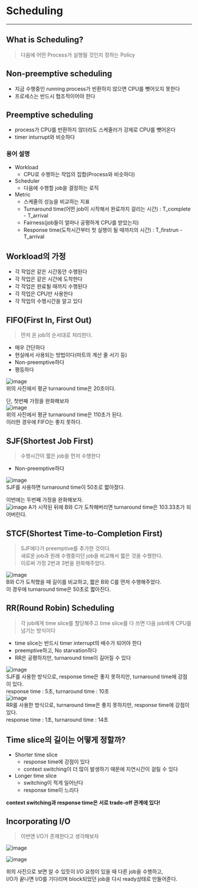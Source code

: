 # Scheduling
---
## What is Scheduling?
> 다음에 어떤 Process가 실행될 것인지 정하는 Policy

## Non-preemptive scheduling
- 지금 수행중인 running process가 반환하지 않으면 CPU를 뺏어오지 못한다   
- 프로세스는 반드시 협조적이어야 한다

## Preemptive scheduling
- process가 CPU를 반환하지 않더라도 스케줄러가 강제로 CPU를 뺏어온다
- timer inturrupt와 비슷하다

### 용어 설명
- Workload
  - CPU로 수행하는 작업의 집합(Process와 비슷하다)
- Scheduler
  - 다음에 수행할 job을 결정하는 로직
- Metric
  - 스케줄의 성능을 비교하는 지표
  - Turnaround time(어떤 job이 시작해서 완료까지 걸리는 시간) : T_complete - T_arrival
  - Fairness(job들이 얼마나 공평하게 CPU를 받았는지)
  - Response time(도착시간부터 첫 실행이 될 때까지의 시간) : T_firstrun - T_arrival

## Workload의 가정
- 각 작업은 같은 시간동안 수행된다
- 각 작업은 같은 시간에 도착한다
- 각 작업은 완료될 때까지 수행된다
- 각 작업은 CPU만 사용한다
- 각 작업의 수행시간을 알고 있다

## FIFO(First In, First Out)
> 먼저 온 job의 순서대로 처리한다.

- 매우 간단하다
- 현실에서 사용되는 방법이다(마트의 계산 줄 서기 등)
- Non-preemptive하다
- 평등하다

![image](https://user-images.githubusercontent.com/80378041/159257354-b40eb29b-7b2a-4669-8af9-2859b994a44b.png)     
위의 사진에서 평균 turnaround time은 20초이다.        

단, 첫번째 가정을 완화해보자     
![image](https://user-images.githubusercontent.com/80378041/159257498-eebf615c-5786-4750-8d03-b75ca12cb35b.png)     
위의 사진에서 평균 turnaround time은 110초가 된다.      
이러한 경우에 FIFO는 좋지 못하다.

## SJF(Shortest Job First)
> 수행시간이 짧은 job을 먼저 수행한다

- Non-preemptive하다

![image](https://user-images.githubusercontent.com/80378041/159257739-4cb63f9b-c787-48ce-8d8e-6e23ec5ee696.png)     
SJF를 사용하면 turnaround time이 50초로 짧아졌다.

이번에는 두번째 가정을 완화해보자.      
![image](https://user-images.githubusercontent.com/80378041/159257971-409113d1-7233-4f10-92cc-b1dddae83896.png)
A가 시작된 뒤에 B와 C가 도착해버리면 turnaround time은 103.33초가 되어버린다.

## STCF(Shortest Time-to-Completion First)
> SJF에다가 preemptive를 추가한 것이다.     
> 새로운 job과 원래 수행중이던 job을 비교해서 짧은 것을 수행한다.     
> 이로써 가정 2번과 3번을 완화해주었다.

![image](https://user-images.githubusercontent.com/80378041/159258419-c2076fcb-c436-4c78-b20f-22921123bae8.png)     
B와 C가 도착했을 때 길이를 비교하고, 짧은 B와 C를 먼저 수행해주었다.      
이 경우에 turnaround time은 50초로 짧아진다.

## RR(Round Robin) Scheduling
> 각 job에게 time slice를 할당해주고 time slice를 다 쓰면 다음 job에게 CPU를 넘기는 방식이다

- time slice는 반드시 timer interrupt의 배수가 되어야 한다
- preemptive하고, No starvation하다
- RR은 공평하지만, turnaround time이 길어질 수 있다

![image](https://user-images.githubusercontent.com/80378041/159259241-cd0385e5-c61a-4da8-a3f3-468e980e3523.png)     
SJF를 사용한 방식으로, response time은 좋지 못하지만, turnaround time에 강점이 있다.       
response time : 5초, turnaround time : 10초     
![image](https://user-images.githubusercontent.com/80378041/159259179-523136a6-a745-425e-8784-284335fd9fa5.png)     
RR를 사용한 방식으로, turnaround time은 좋지 못하지만, response time에 강점이 있다.       
response time : 1초, turnaround time : 14초

## Time slice의 길이는 어떻게 정할까?
- Shorter time slice
  - response time에 강점이 있다
  - context switching이 더 많이 발생하기 때문에 지연시간이 걸릴 수 있다
- Longer time slice
  - switching이 적게 일어난다
  - response time이 느리다

__context switching과 response time은 서로 trade-off 관계에 있다!__

## Incorporating I/O
> 이번엔 I/O가 존재한다고 생각해보자

![image](https://user-images.githubusercontent.com/80378041/159260297-bf6106b0-5dcc-4f27-b8f0-e4c9d6e488f9.png)

![image](https://user-images.githubusercontent.com/80378041/159260376-5f9eae72-aaa7-4280-88f9-1a84bcc9056c.png)

위의 사진으로 보면 알 수 있듯이 I/O 요청이 있을 때 다른 job을 수행하고,     
I/O가 끝나면 I/O를 기다리며 block되었던 job을 다시 ready상태로 만들어준다.

